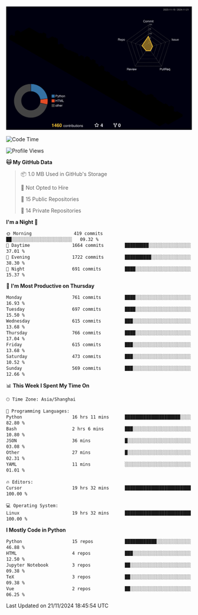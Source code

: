 <!--![](https://raw.githubusercontent.com/BorisYang326/BorisYang326/output/github-contribution-grid-snake-dark.svg) -->
![](./profile-3d-contrib/profile-night-rainbow.svg)
<!--START_SECTION:waka-->
![Code Time](http://img.shields.io/badge/Code%20Time-647%20hrs%2027%20mins-blue)

![Profile Views](http://img.shields.io/badge/Profile%20Views-0-blue)

**🐱 My GitHub Data** 

> 📦 1.0 MB Used in GitHub's Storage 
 > 
> 🚫 Not Opted to Hire
 > 
> 📜 15 Public Repositories 
 > 
> 🔑 14 Private Repositories 
 > 
**I'm a Night 🦉** 

```text
🌞 Morning                419 commits         ██░░░░░░░░░░░░░░░░░░░░░░░   09.32 % 
🌆 Daytime                1664 commits        █████████░░░░░░░░░░░░░░░░   37.01 % 
🌃 Evening                1722 commits        ██████████░░░░░░░░░░░░░░░   38.30 % 
🌙 Night                  691 commits         ████░░░░░░░░░░░░░░░░░░░░░   15.37 % 
```
📅 **I'm Most Productive on Thursday** 

```text
Monday                   761 commits         ████░░░░░░░░░░░░░░░░░░░░░   16.93 % 
Tuesday                  697 commits         ████░░░░░░░░░░░░░░░░░░░░░   15.50 % 
Wednesday                615 commits         ███░░░░░░░░░░░░░░░░░░░░░░   13.68 % 
Thursday                 766 commits         ████░░░░░░░░░░░░░░░░░░░░░   17.04 % 
Friday                   615 commits         ███░░░░░░░░░░░░░░░░░░░░░░   13.68 % 
Saturday                 473 commits         ███░░░░░░░░░░░░░░░░░░░░░░   10.52 % 
Sunday                   569 commits         ███░░░░░░░░░░░░░░░░░░░░░░   12.66 % 
```


📊 **This Week I Spent My Time On** 

```text
🕑︎ Time Zone: Asia/Shanghai

💬 Programming Languages: 
Python                   16 hrs 11 mins      █████████████████████░░░░   82.80 % 
Bash                     2 hrs 6 mins        ███░░░░░░░░░░░░░░░░░░░░░░   10.80 % 
JSON                     36 mins             █░░░░░░░░░░░░░░░░░░░░░░░░   03.08 % 
Other                    27 mins             █░░░░░░░░░░░░░░░░░░░░░░░░   02.31 % 
YAML                     11 mins             ░░░░░░░░░░░░░░░░░░░░░░░░░   01.01 % 

🔥 Editors: 
Cursor                   19 hrs 32 mins      █████████████████████████   100.00 % 

💻 Operating System: 
Linux                    19 hrs 32 mins      █████████████████████████   100.00 % 
```

**I Mostly Code in Python** 

```text
Python                   15 repos            ████████████░░░░░░░░░░░░░   46.88 % 
HTML                     4 repos             ███░░░░░░░░░░░░░░░░░░░░░░   12.50 % 
Jupyter Notebook         3 repos             ██░░░░░░░░░░░░░░░░░░░░░░░   09.38 % 
TeX                      3 repos             ██░░░░░░░░░░░░░░░░░░░░░░░   09.38 % 
Vue                      2 repos             ██░░░░░░░░░░░░░░░░░░░░░░░   06.25 % 
```




 Last Updated on 21/11/2024 18:45:54 UTC
<!--END_SECTION:waka-->
